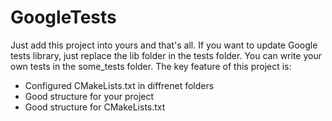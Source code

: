 # GoogleTests
Just add this project into yours and that's all.
If you want to update Google tests library, just replace the lib folder in the tests folder.
You can write your own tests in the some_tests folder.
The key feature of this project is:
- Configured CMakeLists.txt in diffrenet folders
- Good structure for your project
- Good structure for CMakeLists.txt
